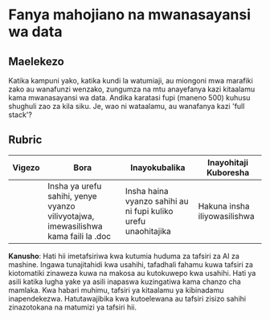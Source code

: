 # Fanya mahojiano na mwanasayansi wa data

## Maelekezo

Katika kampuni yako, katika kundi la watumiaji, au miongoni mwa marafiki zako au wanafunzi wenzako, zungumza na mtu anayefanya kazi kitaalamu kama mwanasayansi wa data. Andika karatasi fupi (maneno 500) kuhusu shughuli zao za kila siku. Je, wao ni wataalamu, au wanafanya kazi 'full stack'?

## Rubric

| Vigezo  | Bora                                                                              | Inayokubalika                                                       | Inayohitaji Kuboresha |
| ------- | --------------------------------------------------------------------------------- | ------------------------------------------------------------------- | --------------------- |
|         | Insha ya urefu sahihi, yenye vyanzo vilivyotajwa, imewasilishwa kama faili la .doc | Insha haina vyanzo sahihi au ni fupi kuliko urefu unaohitajika      | Hakuna insha iliyowasilishwa |

**Kanusho**: 
Hati hii imetafsiriwa kwa kutumia huduma za tafsiri za AI za mashine. Ingawa tunajitahidi kwa usahihi, tafadhali fahamu kuwa tafsiri za kiotomatiki zinaweza kuwa na makosa au kutokuwepo kwa usahihi. Hati ya asili katika lugha yake ya asili inapaswa kuzingatiwa kama chanzo cha mamlaka. Kwa habari muhimu, tafsiri ya kitaalamu ya kibinadamu inapendekezwa. Hatutawajibika kwa kutoelewana au tafsiri zisizo sahihi zinazotokana na matumizi ya tafsiri hii.